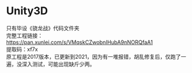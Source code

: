 # Unity3D
只有毕设《骁龙战》代码文件夹  
完整工程链接：  
https://pan.xunlei.com/s/VMqskCZwobnIHubA9nNORQfaA1  
提取码：xf7x  
原工程是2017版本，已更新到2021，因为有一堆报错，胡乱修复后，仅跑了一遍，没深入测试，可能出现缺斤少两。
